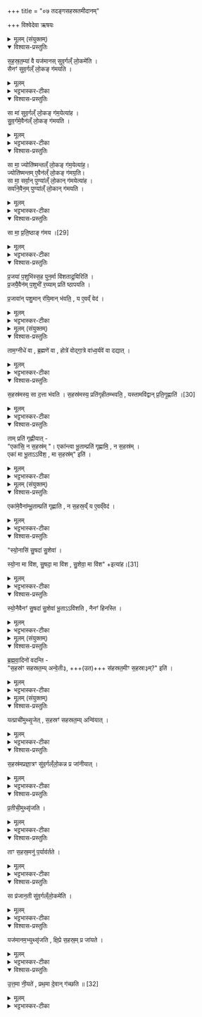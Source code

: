 +++
title = "०७ तदङ्गसहस्रतमीदानम्"

+++
विश्वेदेवा ऋषयः
<details><summary>मूलम् (संयुक्तम्)</summary>

स॒ह॒स्र॒त॒म्या॑ वै यज॑मानस्सुव॒र्गल्ँलो॒कमे॑ति॒ सैनꣳ॑ सुव॒र्गल्ँलो॒कङ्ग॑मयति॒ सा मा॑ सुव॒र्गल्ँलो॒कङ्ग॑म॒येत्या॑ह सुव॒र्गमे॒वैन॑ल्ँलो॒कङ्ग॑मयति॒ सा मा॒ ज्योति॑ष्मन्तल्ँलो॒कङ्ग॑म॒येत्या॑ह॒ ज्योति॑ष्मन्तमे॒वैन॑ल्ँलो॒कङ्ग॑मय॒ति सा मा॒ सर्वा॒न्पुण्या॑ल्ँ लो॒कान्ग॑म॒येत्या॑ह॒ सर्वा॑ने॒वैन॒म्पुण्या॑ल्ँ लो॒कान्ग॑मयति॒ सा [29]  
मा॒ प्र॒ति॒ष्ठाङ्ग॑मय प्र॒जया॑ प॒शुभि॑स्स॒ह पुन॒र्मा वि॑शताद्र॒यिरिति॑ प्र॒जयै॒वैन॑म्प॒शुभी॑ र॒य्याम्प्रति॑ ष्ठापयति प्र॒जावा॑न्पशु॒मान्र॑यि॒मान्भ॑वति॒ य ए॒वव्ँवेद॒
</details>

<details open><summary>विश्वास-प्रस्तुतिः</summary>

स॒ह॒स्र॒त॒म्या॑ वै यज॑मानस् सुव॒र्गल्ँ लो॒कमे॑ति ।  
सैनꣳ॑ सुव॒र्गल्ँ लो॒कङ् ग॑मयति ।  
</details>

<details><summary>मूलम्</summary>

स॒ह॒स्र॒त॒म्या॑ वै यज॑मानस् सुव॒र्गल्ँ लो॒कमे॑ति ।  
सैनꣳ॑ सुव॒र्गल्ँ लो॒कङ् ग॑मयति ।  
</details>

<details><summary>भट्टभास्कर-टीका</summary>

1सहस्रतम्येत्यादि ॥ सहस्रतम्या यजमानस्स्वर्गं गच्छति सा चैनं स्वर्गं गमयति यद्येतैर्मन्त्रैस्स्तुता ।
</details>

<details open><summary>विश्वास-प्रस्तुतिः</summary>

सा मा॑ सुव॒र्गल्ँ लो॒कङ् ग॑म॒येत्या॑ह ।  
सु॒व॒र्गमे॒वैन॑ल्ँ लो॒कङ् ग॑मयति ।  
</details>

<details><summary>मूलम्</summary>

सा मा॑ सुव॒र्गल्ँ लो॒कङ् ग॑म॒येत्या॑ह ।  
सु॒व॒र्गमे॒वैन॑ल्ँ लो॒कङ् ग॑मयति ।  
</details>

<details><summary>भट्टभास्कर-टीका</summary>

तस्मात् 'सा मा सुवर्गम्' इत्यादिभिरुदीचीं नीयमानामनुमन्त्रयते सा त्वं गच्छन्ती मां सुवर्गं लोकं गमयेति, सुवर्गं गमयेत्येव ।
</details>

<details open><summary>विश्वास-प्रस्तुतिः</summary>

सा मा॒ ज्योति॑ष्मन्तल्ँ लो॒कङ् ग॑म॒येत्या॑ह॒।  
ज्योति॑ष्मन्तम् ए॒वैन॑ल्ँ लो॒कङ् ग॑मय॒ति।  
सा मा॒ सर्वा॒न् पुण्या॑ल्ँ लो॒कान् ग॑मयेत्या॑ह ।   
सर्वा॑ने॒वैन॒म् पुण्या॑ल्ँ  लो॒कान् ग॑मयति ।
</details>

<details><summary>मूलम्</summary>

सा मा॒ ज्योति॑ष्मन्तल्ँ लो॒कङ् ग॑म॒येत्या॑ह॒।  
ज्योति॑ष्मन्तम् ए॒वैन॑ल्ँ लो॒कङ् ग॑मय॒ति।  
सा मा॒ सर्वा॒न् पुण्या॑ल्ँ लो॒कान् ग॑मयेत्या॑ह ।   
सर्वा॑ने॒वैन॒म् पुण्या॑ल्ँ  लो॒कान् ग॑मयति ।
</details>

<details><summary>भट्टभास्कर-टीका</summary>

एक एव मन्त्रोऽवयुत्यैव ब्राह्मणेन व्याख्यायते । गता मन्त्राः, ब्राह्मणानि च । ज्योतिष्मान् लोकः आदित्यः ।
पुण्या लोका इन्द्रादीनां लोकाः ब्रह्मलोकपर्यन्ताः ।
</details>

<details open><summary>विश्वास-प्रस्तुतिः</summary>

सा मा॒ प्र॒ति॒ष्ठाङ् ग॑मय ।[29]  
</details>

<details><summary>मूलम्</summary>

सा मा॒ प्र॒ति॒ष्ठाङ् ग॑मय ।[29]  
</details>

<details><summary>भट्टभास्कर-टीका</summary>

प्रतिष्ठा प्रजादिभिस्सहास्मिन् लोके धनविषयमैश्वर्यम् ।
</details>

<details open><summary>विश्वास-प्रस्तुतिः</summary>

प्र॒जया॑ प॒शुभि॑स्स॒ह पुन॒र्मा वि॑शताद्र॒यिरिति॑ ।  
प्र॒जयै॒वैन॑म् प॒शुभी॑ र॒य्याम् प्रति॑ ष्ठापयति ।  

प्र॒जावा॑न् पशु॒मान् र॑यि॒मान् भ॑वति॒ ,
य ए॒वव्ँ वेद॑ ।
</details>

<details><summary>मूलम्</summary>

प्र॒जया॑ प॒शुभि॑स्स॒ह पुन॒र्मा वि॑शताद्र॒यिरिति॑ ।  
प्र॒जयै॒वैन॑म् प॒शुभी॑ र॒य्याम् प्रति॑ ष्ठापयति ।  

प्र॒जावा॑न् पशु॒मान् र॑यि॒मान् भ॑वति॒ ,
य ए॒वव्ँ वेद॑ ।
</details>

<details><summary>भट्टभास्कर-टीका</summary>

प्रजावानित्यादि । विदुषस्सिद्धिः ॥
</details>

<details><summary>मूलम् (संयुक्तम्)</summary>

ताम॒ग्नीधे॑ वा ब्र॒ह्मणे॑ वा॒ होत्रे॑ वोद्गा॒त्रे वा॑ध्व॒र्यवे॑ वा दद्याथ्स॒हस्र॑मस्य॒ सा द॒त्ता भ॑वति स॒हस्र॑मस्य॒ प्रति॑गृहीतम्भवति॒ यस्तामवि॑द्वान् [30]  
प्र॒ति॒गृ॒ह्णाति॒ ताम्प्रति॑ गृह्णीया॒देका॑सि॒ न स॒हस्र॒मेका॑न्त्वा भू॒ताम्प्रति॑ गृह्णामि॒ न स॒हस्र॒मेका॑ मा भू॒ता वि॑श॒ मा स॒हस्र॑मिति ।
</details>

<details open><summary>विश्वास-प्रस्तुतिः</summary>

ताम॒ग्नीधे॑ वा , ब्र॒ह्मणे॑ वा ,
होत्रे॑ वोद्गा॒त्रे वा॑ध्व॒र्यवे॑ वा दद्यात् ।
</details>

<details><summary>मूलम्</summary>

ताम॒ग्नीधे॑ वा , ब्र॒ह्मणे॑ वा ,
होत्रे॑ वोद्गा॒त्रे वा॑ध्व॒र्यवे॑ वा दद्यात् ।
</details>

<details><summary>भट्टभास्कर-टीका</summary>

2तामित्यादि ॥ गतम् ।
</details>

<details open><summary>विश्वास-प्रस्तुतिः</summary>

स॒हस्र॑मस्य॒ सा द॒त्ता भ॑वति ।
स॒हस्र॑मस्य॒ प्रति॑गृहीतम्भवति॒ ,
यस्तामवि॑द्वान् प्र॒ति॒गृ॒ह्णाति॑ ।[30]
</details>

<details><summary>मूलम्</summary>

स॒हस्र॑मस्य॒ सा द॒त्ता भ॑वति ।
स॒हस्र॑मस्य॒ प्रति॑गृहीतम्भवति॒ ,
यस्तामवि॑द्वान् प्र॒ति॒गृ॒ह्णाति॑ ।[30]
</details>

<details><summary>भट्टभास्कर-टीका</summary>

सहस्रमस्येत्यादि । यस्तामविद्वानिति विशेषं वक्ष्यामीति पुनर्वचनम् । अविदुषा प्रतिगृह्णता सहस्रं प्रतिगृहीतं भवति तस्मादेवं विदित्वा तां प्रतिगृह्णीयात् - 'एकाऽसि' इत्यादिना मन्त्रेण 'सुशेवामाविश' इत्यन्तेन ।
</details>

<details open><summary>विश्वास-प्रस्तुतिः</summary>

ताम् प्रति॑ गृह्णीयात् -  
"एका॑सि॒ न स॒हस्र॑म् "। एका॑न्त्वा भू॒ताम्प्रति॑ गृह्णामि॒ , न स॒हस्र॑म् ।  
एका॑  मा भू॒ताऽऽवि॑श॒ , मा स॒हस्र॑म्" इति॑ ।
</details>

<details><summary>मूलम्</summary>

ताम् प्रति॑ गृह्णीयात् -  
"एका॑सि॒ न स॒हस्र॑म् "। एका॑न्त्वा भू॒ताम्प्रति॑ गृह्णामि॒ , न स॒हस्र॑म् ।  
एका॑  मा भू॒ताऽऽवि॑श॒ , मा स॒हस्र॑म्" इति॑ ।
</details>

<details><summary>भट्टभास्कर-टीका</summary>

एका त्वमसि न सहस्रं । तस्मादेकामेव भूतां त्वां प्रतिगृह्णामि, न सहस्रभूतां, तस्मा- त्त्वमप्येकैव भूता मामाविश, मा सहस्रभूता ॥
</details>

<details><summary>मूलम् (संयुक्तम्)</summary>

एका॑मे॒वैना॑म्भू॒ताम्प्रति॑ गृह्णाति॒ न स॒हस्र॒य्ँय ए॒वव्ँवेद॑ स्यो॒नासि॑ सु॒षदा॑ सु॒शेवा॑ स्यो॒ना मा वि॑श सु॒षदा॒ मा वि॑श सु॒शेवा॒ मा वि॑श [31]  
इत्या॑ह स्यो॒नैवैनꣳ॑ सु॒षदा॑ सु॒शेवा॑ भू॒ता वि॑शति॒ नैनꣳ॑ हिनस्ति
</details>

<details open><summary>विश्वास-प्रस्तुतिः</summary>

एका॑मे॒वैना॑म्भू॒ताम्प्रति॑ गृह्णाति ,
न स॒हस्र॒य्ँ य ए॒वव्ँवेद॑ ।
</details>

<details><summary>मूलम्</summary>

एका॑मे॒वैना॑म्भू॒ताम्प्रति॑ गृह्णाति ,
न स॒हस्र॒य्ँ य ए॒वव्ँवेद॑ ।
</details>

<details><summary>भट्टभास्कर-टीका</summary>

3एकामेवेत्यादि ॥ विदुषो ब्राह्मणम् ।
</details>

<details open><summary>विश्वास-प्रस्तुतिः</summary>

"स्यो॒नासि॑ सु॒षदा॑ सु॒शेवा॑ ।

स्यो॒ना मा वि॑श, सु॒षदा॒ मा वि॑श , सु॒शेवा॒ मा वि॑श" +इत्या॑ह।[31]  
</details>

<details><summary>मूलम्</summary>

"स्यो॒नासि॑ सु॒षदा॑ सु॒शेवा॑ ।

स्यो॒ना मा वि॑श, सु॒षदा॒ मा वि॑श , सु॒शेवा॒ मा वि॑श" +इत्या॑ह।[31]  
</details>

<details><summary>भट्टभास्कर-टीका</summary>

स्योना सुखहेतुरस्माकं सुपरिचारा वा त्वमसि । सुषदा सुखेन सादनीया दोहनादाविति । खलि कृदुत्तरपदप्रकृतिस्वरत्वम् । सुशेवा सुफला बहुदुग्धत्वात् । 'आद्युदात्तश्छन्दसि' इत्युत्तरपदाद्युदात्तत्वम् । सा त्वं तादृशी स्योना अविगुणा सती मामाविश यथा मे न कदाचिदपि हिंसा स्यात् तथा मामाविशेति ।
</details>

<details open><summary>विश्वास-प्रस्तुतिः</summary>

स्यो॒नैवैनꣳ॑ सु॒षदा॑ सु॒शेवा॑ भू॒ताऽऽवि॑शति ,
नैनꣳ॑ हिनस्ति ।
</details>

<details><summary>मूलम्</summary>

स्यो॒नैवैनꣳ॑ सु॒षदा॑ सु॒शेवा॑ भू॒ताऽऽवि॑शति ,
नैनꣳ॑ हिनस्ति ।
</details>

<details><summary>भट्टभास्कर-टीका</summary>

स्योनैवेत्यादि । ब्राह्मणम् । गतम् ॥
</details>

<details><summary>मूलम् (संयुक्तम्)</summary>

ब्रह्मवा॒दिनो॑ वदन्ति स॒हस्र॑ꣳ सहस्रत॒म्यन्वे॒ती ३ स॑हस्रत॒मीꣳ स॒हस्रा ३ मिति॑ ।
</details>

<details open><summary>विश्वास-प्रस्तुतिः</summary>

ब्र॒ह्म॒वा॒दिनो॑ वदन्ति -  
"स॒हस्र॑ꣳ सहस्रत॒म्य् अन्वे॒ती३, +++(उत)+++ स॑हस्रत॒मीꣳ स॒हस्रा३म्?" इति॑ ।
</details>

<details><summary>मूलम्</summary>

ब्र॒ह्म॒वा॒दिनो॑ वदन्ति -  
"स॒हस्र॑ꣳ सहस्रत॒म्य् अन्वे॒ती३, +++(उत)+++ स॑हस्रत॒मीꣳ स॒हस्रा३म्?" इति॑ ।
</details>

<details><summary>भट्टभास्कर-टीका</summary>

4ब्रह्मवादिन इत्यादि ॥ किं सहस्रं सहस्रतम्यन्वेति अनुगच्छति? उत सहस्रं सहस्रतमीमन्वेति । उभयत्र 'विचार्यमाणानाम्' इति प्लुतः । एवं ब्रह्मवादिनो विचारं वदन्ति ॥
</details>

<details><summary>मूलम् (संयुक्तम्)</summary>

यत्प्राची॑मुथ्सृ॒जेथ्स॒हस्रꣳ॑ सहस्रत॒म्यन्वि॑या॒त्तथ्स॒हस्र॑मप्रज्ञा॒त्रꣳ सु॑व॒र्गल्ँलो॒कन्न प्र जा॑नीयात्प्र॒तीची॒मुथ्सृ॑जति॒ ताꣳ स॒हस्र॒मनु॑ प॒र्याव॑र्तते॒ सा प्र॑जान॒ती सु॑व॒र्गल्ँलो॒कमे॑ति॒ यज॑मानम॒भ्युथ्सृ॑जति क्षि॒प्रे स॒हस्र॒म्प्र जा॑यत उत्त॒मा नी॒यते॑ प्रथ॒मा दे॒वान्ग॑च्छति ॥ [32]  
</details>

<details open><summary>विश्वास-प्रस्तुतिः</summary>

यत्प्राची॑मुथ्सृ॒जेत् ,
स॒हस्रꣳ॑ सहस्रत॒म्य् अन्वि॑यात् ।
</details>

<details><summary>मूलम्</summary>

यत्प्राची॑मुथ्सृ॒जेत् ,
स॒हस्रꣳ॑ सहस्रत॒म्य् अन्वि॑यात् ।
</details>

<details><summary>भट्टभास्कर-टीका</summary>

5इदानीं पक्षद्वयस्योत्थापनं फलभेदं चाह - यत्प्राचीमित्यादि ॥ यत् यद्यर्थे । यद्येनां प्राचीमुत्सृजेत् सहस्रतमी सहस्रमन्वियात् अनुगच्छेत् अग्रे सहस्रं गच्छेत् तत्सहस्रतम्यनुगच्छेत् ।
</details>

<details open><summary>विश्वास-प्रस्तुतिः</summary>

स॒हस्र॑मप्रज्ञा॒त्रꣳ सु॑व॒र्गल्ँलो॒कन्न प्र जा॑नीयात् ।
</details>

<details><summary>मूलम्</summary>

स॒हस्र॑मप्रज्ञा॒त्रꣳ सु॑व॒र्गल्ँलो॒कन्न प्र जा॑नीयात् ।
</details>

<details><summary>भट्टभास्कर-टीका</summary>

ततश्च तत्सहस्रमप्रज्ञात्रं प्रज्ञानरहितं स्वर्गं न प्रजानीयात् ततश्च स्वर्गं न गच्छेत् यजमानः, प्रकृष्टज्ञानं प्रज्ञात्रम् । औणादिकस्त्रप्रत्ययः, बहुव्रीहौ 'नङ्सुभ्याम्' इत्युत्तरपदान्तोदात्तत्वम् ।
</details>

<details open><summary>विश्वास-प्रस्तुतिः</summary>

प्र॒तीची॒मुथ्सृ॑जति ।
</details>

<details><summary>मूलम्</summary>

प्र॒तीची॒मुथ्सृ॑जति ।
</details>

<details><summary>भट्टभास्कर-टीका</summary>

तस्मात्प्रतीचीमुत्सृजतीति विधिः । 'चौ' इति पूर्वपदस्य दीर्घत्वम्, अन्तोदात्तत्वं च ।
</details>

<details open><summary>विश्वास-प्रस्तुतिः</summary>

ताꣳ स॒हस्र॒मनु॑ प॒र्याव॑र्तते ।
</details>

<details><summary>मूलम्</summary>

ताꣳ स॒हस्र॒मनु॑ प॒र्याव॑र्तते ।
</details>

<details><summary>भट्टभास्कर-टीका</summary>

तां सहस्रतमीमग्रे गच्छन्तीं सहस्रमनु पर्यावर्तते अनु गच्छति । 'गतिर्गतौ' इति पूर्ववन्निघातस्समासश्च । अनुः कर्मप्रवचनीय उदात्त एव ।
</details>

<details open><summary>विश्वास-प्रस्तुतिः</summary>

सा प्र॑जान॒ती सु॑व॒र्गल्ँलो॒कमे॑ति ।
</details>

<details><summary>मूलम्</summary>

सा प्र॑जान॒ती सु॑व॒र्गल्ँलो॒कमे॑ति ।
</details>

<details><summary>भट्टभास्कर-टीका</summary>

सा च प्रजानती सुवर्गं गच्छति । 'शतुरनुमः' इति नद्या उदात्तत्वम् ।
</details>

<details open><summary>विश्वास-प्रस्तुतिः</summary>

यज॑मानम॒भ्युथ्सृ॑जति ,
क्षि॒प्रे स॒हस्र॒म् प्र जा॑यते ।
</details>

<details><summary>मूलम्</summary>

यज॑मानम॒भ्युथ्सृ॑जति ,
क्षि॒प्रे स॒हस्र॒म् प्र जा॑यते ।
</details>

<details><summary>भट्टभास्कर-टीका</summary>

तत्र चैवं वक्तव्यमित्याहयजमानमभि यजमानं लक्षीकृत्य तामुत्सृजति, ततश्च क्षिप्रे काले सहस्रं बहु प्रजायते यजमानः ।
</details>

<details open><summary>विश्वास-प्रस्तुतिः</summary>

उ॒त्त॒मा नी॒यते॑ ,
प्रथ॒मा दे॒वान् ग॑च्छति ॥ [32]
</details>

<details><summary>मूलम्</summary>

उ॒त्त॒मा नी॒यते॑ ,
प्रथ॒मा दे॒वान् ग॑च्छति ॥ [32]
</details>

<details><summary>भट्टभास्कर-टीका</summary>

उत्तमा नीयते पश्चात्सर्वास्ता नीयन्ते । प्रथमा देवान् गच्छति प्रथममेव यजमानमपि गृहीत्वा देवसकाशं गच्छति । उत्तमशब्दः उञ्छादित्वादन्तोदात्तः ॥

इति सप्तमे प्रथमे सप्तमोनुवाकः ॥  
</details>

